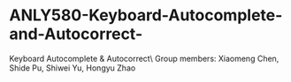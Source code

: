 # ANLY580-Keyboard-Autocomplete-and-Autocorrect-
Keyboard Autocomplete &amp; Autocorrect\ 
Group members: Xiaomeng Chen, Shide Pu, Shiwei Yu, Hongyu Zhao
